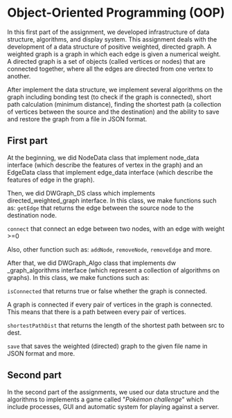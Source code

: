 # **Object-Oriented Programming (OOP)**

In this first part of the assignment, we developed infrastructure of data structure, algorithms, and display system.
This assignment deals with the development of a data structure of positive weighted, directed graph.
A weighted graph is a graph in which each edge is given a numerical weight.
A directed graph is a set of objects (called vertices or nodes) that are connected together, where all the edges are directed from one vertex to another.

After implement the data structure, we implement several algorithms on the graph including bonding test (to check if the graph is connected), short path calculation (minimum distance), finding the shortest path (a collection of vertices between the source and the destination) and the ability to save and restore the graph from a file in JSON format.

## First part

At the beginning, we did NodeData class that implement node_data interface (which describe the features of vertex in the graph) and an EdgeData class that implement edge_data interface (which describe the features of edge in the graph).

Then, we did DWGraph_DS class which implements directed_weighted_graph interface. 
In this class, we make functions such as:
`getEdge` that returns the edge between the source node to the destination node.

`connect` that connect an edge between two nodes, with an edge with weight >=0

Also, other function such as: `addNode`, `removeNode`, `removeEdge` and more.

After that, we did DWGraph_Algo class that implements dw _graph_algorithms interface (which represent a collection of algorithms on graphs).
In this class, we make functions such as:

`isConnected` that returns true or false whether the graph is connected. 

A graph is connected if every pair of vertices in the graph is connected. This means that there is a path between every pair of vertices.

`shortestPathDist` that returns the length of the shortest path between src to dest.

`save` that saves the weighted (directed) graph to the given file name in JSON format and more.

## Second part

In the second part of the assignments, we used our data structure and the algorithms to implements a game called "*Pokémon challenge*" which include processes, GUI and automatic system for playing against a server.
